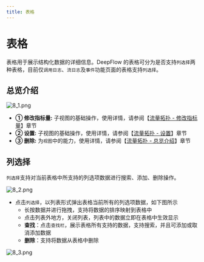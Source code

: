 ```yaml
---
title: 表格
---
```

# 表格

表格用于展示结构化数据的详细信息。DeepFlow 的表格可分为是否支持`列选择`两种表格，目前仅`调用日志`、`流日志`及`事件`功能页面的表格支持`列选择`。

## 总览介绍

![8_1.png](https://yunshan-guangzhou.oss-cn-beijing.aliyuncs.com/pub/pic/2023091965097c8f63754.png)

- **① 修改指标量:** 子视图的基础操作，使用详情，请参阅【[流量拓扑 - 修改指标量](./02-topology.md)】章节
- **② 设置:** 子视图的基础操作，使用详情，请参阅【[流量拓扑 - 设置](./02-topology.md)】章节
- **③ 删除:** 为`视图`中的能力，使用详情，请参阅【[流量拓扑 - 总览介绍](./02-topology.md)】章节

## 列选择

`列选择`支持对当前表格中所支持的列选项数据进行搜索、添加、删除操作。

![8_2.png](https://yunshan-guangzhou.oss-cn-beijing.aliyuncs.com/pub/pic/2023091965097e179e551.png)

- 点击`列选择`，以列表形式弹出表格当前所有的列选项数据，如下图所示
  - 长按数据并进行拖拽，支持将数据的排序映射到表格中
  - 点击列表外地方，关闭列表，列表中的数据立即在表格中生效显示
  - **查找**：点击`查找栏`，展示表格所有支持的数据，支持搜索，并且可添加或取消添加数据
  - **删除**：支持将数据从表格中删除
  
![8_3.png](https://yunshan-guangzhou.oss-cn-beijing.aliyuncs.com/pub/pic/2023091965097f10e648a.png)

